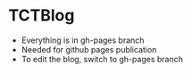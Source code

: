 TCTBlog
=======
- Everything is in gh-pages branch
- Needed for github pages publication
- To edit the blog, switch to gh-pages branch
